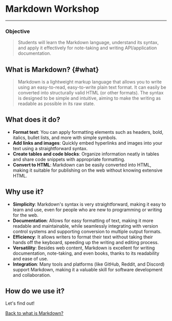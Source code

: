 # Markdown Workshop

---

### Objective

> Students will learn the Markdown language, understand its syntax, and apply it effectively for note-taking and writing API/application documentation.

## What is Markdown? {#what}
> Markdown is a lightweight markup language that allows you to write using an easy-to-read, easy-to-write plain text format. It can easily be converted into structurally valid HTML (or other formats). The syntax is designed to be simple and intuitive, aiming to make the writing as readable as possible in its raw state.

## What does it do?

- **Format text**: You can apply formatting elements such as headers, bold, italics, bullet lists, and more with simple symbols.
- **Add links and images**: Quickly embed hyperlinks and images into your text using a straightforward syntax.
- **Create tables and code blocks**: Organize information neatly in tables and share code snippets with appropriate formatting.
- **Convert to HTML**: Markdown can be easily converted into HTML, making it suitable for publishing on the web without knowing extensive HTML.

## Why use it?

- **Simplicity**: Markdown's syntax is very straightforward, making it easy to learn and use, even for people who are new to programming or writing for the web.
- **Documentation**: Allows for easy formatting of text, making it more readable and maintainable, while seamlessly integrating with version control systems and supporting conversion to multiple output formats.
- **Efficiency**: It allows writers to format their text without taking their hands off the keyboard, speeding up the writing and editing process.
- **Versatility**: Besides web content, Markdown is excellent for writing documentation, note-taking, and even books, thanks to its readability and ease of use.
- **Integration**: Many tools and platforms (like GitHub, Reddit, and Discord) support Markdown, making it a valuable skill for software development and collaboration.

## How do we use it?
Let's find out!

[Back to what is Markdown?](#what)

